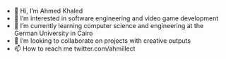 - 👋 Hi, I’m Ahmed Khaled
- 👀 I’m interested in software engineering and video game development
- 🌱 I’m currently learning computer science and engineering at the German University in Cairo
- 💞️ I’m looking to collaborate on projects with creative outputs
- 📫 How to reach me twitter.com/ahmillect

<!---
AhmedkhaledAhmed/AhmedkhaledAhmed is a ✨ special ✨ repository because its `README.md` (this file) appears on your GitHub profile.
You can click the Preview link to take a look at your changes.
--->
